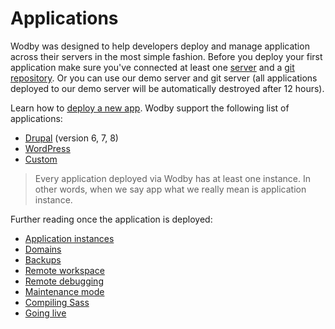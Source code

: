 # Applications

Wodby was designed to help developers deploy and manage application across their servers in the most simple fashion. Before you deploy your first application make sure you've connected at least one [server](../servers/README.md) and a [git repository](../git/README.md). Or you can use our demo server and git server (all applications deployed to our demo server will be automatically destroyed after 12 hours).

Learn how to [deploy a new app](deploy.md). Wodby support the following list of applications:

* [Drupal](drupal/README.md) (version 6, 7, 8)
* [WordPress](wordpress/README.md)
* [Custom](../bundles/custom/README.md)

> Every application deployed via Wodby has at least one instance. In other words, when we say app what we really mean is application instance. 

Further reading once the application is deployed:

* [Application instances](instances.md)
* [Domains](domains.md)
* [Backups](backups.md)
* [Remote workspace](remote-workspace/README.md)
* [Remote debugging](remote-debugging.md)
* [Maintenance mode](maintenance-mode.md)
* [Compiling Sass](sass.md)
* [Going live](going-live.md)
